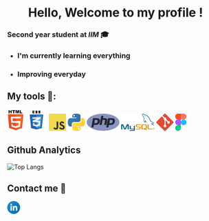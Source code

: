 **<h1 align="center">Hello, Welcome to my profile !</h1>**
### Second year student at _IIM_ :mortar_board:
* ### I'm currently learning everything
* ### Improving everyday

## My tools :wrench::

<div display-flex="flex">
    <img src="sources/logo_html.png" height="50px">
    <img src="sources/css3-logo-png-transparent.png" height="50px">
    <img src="sources/js.jpg" height="40px">
    <img src="sources/Python_logo_icon.png" height="40px">
    <img src="sources/php-1-logo-png-transparent.png" height="40px">
    <img src="sources/1499794875MySQL-logo-png-transparent.png" height="40px">
    <img src="sources/git-icon-logo-png-transparent.png" height="40px">
    <img src="sources/figma-logo-2.png" height="40px">
</div>

## Github Analytics

![Top Langs](https://github-readme-stats.vercel.app/api/top-langs/?username=Alexi-Reyes&layout=compact&theme=monokai&hide_border=true)


## Contact me :speech_balloon:
<a href="https://www.w3schools.com">
    <img src="sources/linkedin-icon-logo-png-transparent-1-1024x1024.png" height="30px">
</a>